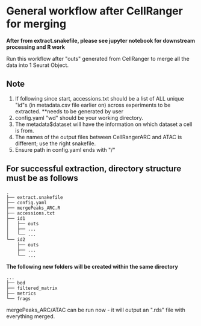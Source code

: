 # General workflow after CellRanger for merging

**After from extract.snakefile, please see jupyter notebook for downstream processing and R work**  

Run this workflow after "outs" generated from CellRanger to merge all the data into 1 Seurat Object.

## Note
1) If following since start, accessions.txt should be a list of ALL unique "id"s (in metadata.csv file earlier on)  across experiments to be extracted. **needs to be generated by user 
2) config.yaml "wd" should be your working directory.
3) The metadata$dataset will have the information on which dataset a cell is from.
4) The names of the output files between CellRangerARC and ATAC is different; use the right snakefile.
5) Ensure path in config.yaml ends with "/"

## For successful extraction, directory structure must be as follows
```
.
├── extract.snakefile
├── config.yaml
├── mergePeaks_ARC.R
├── accessions.txt
├── id1
│   ├── outs
│   ├── ...
│   └── ...
└── id2
    ├── outs
    ├── ...
    └── ...

```

**The following new folders will be created within the same directory**

```
...
├── bed
├── filtered_matrix
├── metrics
└── frags

```

mergePeaks_ARC/ATAC can be run now - it will output an ".rds" file with everything merged. 


